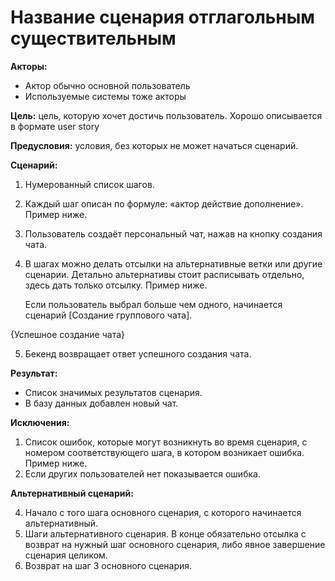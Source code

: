 # Название сценария отглагольным существительным

 **Акторы:** 

 - Актор обычно основной пользователь
 - Используемые системы тоже акторы

 **Цель:** цель, которую хочет достичь пользователь. Хорошо описывается в формате user story

 **Предусловия:** условия, без которых не может начаться сценарий.

 **Сценарий:**

 1. Нумерованный список шагов.
 2. Каждый шаг описан по формуле: «актор действие дополнение». Пример ниже.
 3. Пользователь создаёт персональный чат, нажав на кнопку создания чата.
 4. В шагах можно делать отсылки на альтернативные ветки или другие сценарии. Детально альтернативы стоит расписывать отдельно, здесь дать только отсылку. Пример ниже.

     Если пользователь выбрал больше чем одного, начинается сценарий [Создание группового чата].

 {Успешное создание чата}

 5. Бекенд возвращает ответ успешного создания чата.

 **Результат:**

 - Список значимых результатов сценария.
 - В базу данных добавлен новый чат.

 **Исключения:**

 1. Список ошибок, которые могут возникнуть во время сценария, с номером соответствующего шага, в котором возникает ошибка. Пример ниже.
 3. Если других пользователей нет показывается ошибка.

 **Альтернативный сценарий:** 

 4. Начало с того шага основного сценария, с которого начинается альтернативный.
 5. Шаги альтернативного сценария. В конце обязательно отсылка с возврат на нужный шаг основного сценария, либо явное завершение сценария целиком.
 6. Возврат на шаг 3 основного сценария.
